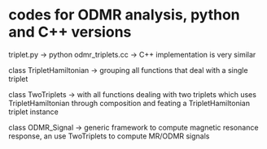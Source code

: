 # codes for ODMR analysis, python and C++ versions 

triplet.py -> python 
odmr_triplets.cc -> C++ 
implementation is very similar 
 
class TripletHamiltonian -> grouping all functions that deal with a single triplet

class TwoTriplets -> with all functions dealing with two triplets which uses TripletHamiltonian through composition and feating a TripletHamiltonian triplet instance

class ODMR_Signal -> generic framework to compute magnetic resonance response, an use TwoTriplets to compute MR/ODMR signals 

